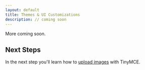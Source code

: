 ```yaml
---
layout: default
title: Themes & UI Customizations
description: // coming soon
---
```



More coming soon.

## Next Steps

In the next step you'll learn how to [upload images](../image-uploading/) with TinyMCE.
